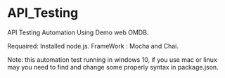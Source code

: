 # API_Testing
API Testing Automation Using Demo web OMDB.

Requaired: Installed node.js.
FrameWork : Mocha and Chai.

Note: this automation test running in windows 10, if you use mac or linux may you need to find and change some properly syntax in package.json.
